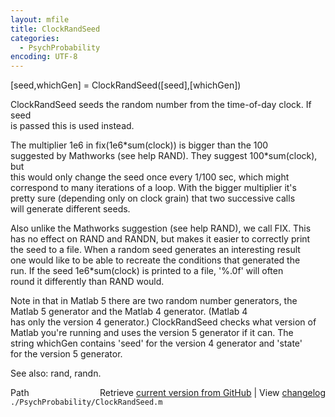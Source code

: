 ```yaml
---
layout: mfile
title: ClockRandSeed
categories:
  - PsychProbability
encoding: UTF-8
---
```


[seed,whichGen] = ClockRandSeed([seed],[whichGen])  

ClockRandSeed seeds the random number from the time-of-day clock. If seed  
is passed this is used instead.  

The multiplier 1e6 in fix(1e6\*sum(clock)) is bigger than the 100  
suggested by Mathworks (see help RAND).  They suggest 100\*sum(clock), but  
this would only change the seed once every 1/100 sec, which might  
correspond to many iterations of a loop. With the bigger  multiplier it's  
pretty sure (depending only on clock grain) that two successive calls  
will generate different seeds.  

Also unlike the Mathworks suggestion (see help RAND), we call FIX. This  
has no effect on RAND and RANDN, but makes it easier to correctly print  
the seed to a file. When a random seed generates an interesting result  
one would like to be able to recreate the conditions that generated the  
run. If the seed 1e6\*sum(clock) is printed to a file, '%.0f' will often  
round it differently than RAND would.  

Note in that in Matlab 5 there are two random number generators, the  
Matlab 5 generator and the Matlab 4 generator.  (Matlab 4  
has only the version 4 generator.)  ClockRandSeed checks what version of  
Matlab you're running and uses the version 5 generator if it can.  The  
string whichGen contains 'seed' for the version 4 generator and 'state'  
for the version 5 generator.  

See also: rand, randn.  


<div class="code_header" style="text-align:right;">
  <span style="float:left;">Path&nbsp;&nbsp;</span> <span class="counter">Retrieve <a href=
  "https://raw.github.com/Psychtoolbox-3/Psychtoolbox-3/beta/./PsychProbability/ClockRandSeed.m">current version from GitHub</a> | View <a href=
  "https://github.com/Psychtoolbox-3/Psychtoolbox-3/commits/beta/./PsychProbability/ClockRandSeed.m">changelog</a></span>
</div>
<div class="code">
  <code>./PsychProbability/ClockRandSeed.m</code>
</div>
